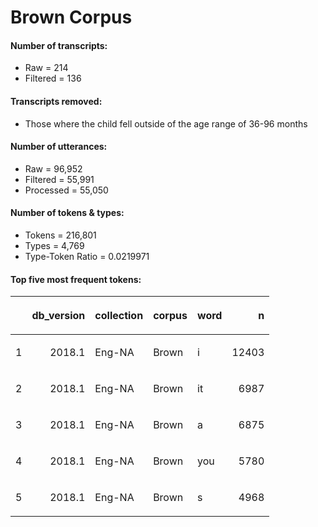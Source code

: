 
# Brown Corpus

#### Number of transcripts:

  - Raw = 214
  - Filtered = 136

#### Transcripts removed:

  - Those where the child fell outside of the age range of 36-96 months

#### Number of utterances:

  - Raw = 96,952
  - Filtered = 55,991
  - Processed = 55,050

#### Number of tokens & types:

  - Tokens = 216,801
  - Types = 4,769
  - Type-Token Ratio = 0.0219971

#### Top five most frequent tokens:

<table>

<thead>

<tr>

<th style="text-align:left;">

</th>

<th style="text-align:right;">

db\_version

</th>

<th style="text-align:left;">

collection

</th>

<th style="text-align:left;">

corpus

</th>

<th style="text-align:left;">

word

</th>

<th style="text-align:right;">

n

</th>

</tr>

</thead>

<tbody>

<tr>

<td style="text-align:left;">

1

</td>

<td style="text-align:right;">

2018.1

</td>

<td style="text-align:left;">

Eng-NA

</td>

<td style="text-align:left;">

Brown

</td>

<td style="text-align:left;">

i

</td>

<td style="text-align:right;">

12403

</td>

</tr>

<tr>

<td style="text-align:left;">

2

</td>

<td style="text-align:right;">

2018.1

</td>

<td style="text-align:left;">

Eng-NA

</td>

<td style="text-align:left;">

Brown

</td>

<td style="text-align:left;">

it

</td>

<td style="text-align:right;">

6987

</td>

</tr>

<tr>

<td style="text-align:left;">

3

</td>

<td style="text-align:right;">

2018.1

</td>

<td style="text-align:left;">

Eng-NA

</td>

<td style="text-align:left;">

Brown

</td>

<td style="text-align:left;">

a

</td>

<td style="text-align:right;">

6875

</td>

</tr>

<tr>

<td style="text-align:left;">

4

</td>

<td style="text-align:right;">

2018.1

</td>

<td style="text-align:left;">

Eng-NA

</td>

<td style="text-align:left;">

Brown

</td>

<td style="text-align:left;">

you

</td>

<td style="text-align:right;">

5780

</td>

</tr>

<tr>

<td style="text-align:left;">

5

</td>

<td style="text-align:right;">

2018.1

</td>

<td style="text-align:left;">

Eng-NA

</td>

<td style="text-align:left;">

Brown

</td>

<td style="text-align:left;">

s

</td>

<td style="text-align:right;">

4968

</td>

</tr>

</tbody>

</table>
